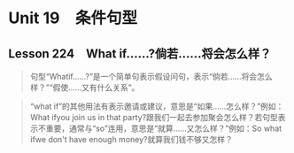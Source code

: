 ﻿ # Unit 19　条件句型
 ## Lesson 224　What if……?倘若……将会怎么样？
 
> 句型“Whatif……?”是一个简单句表示假设问句，表示“倘若……将会怎么样？”“假使……又有什么关系”。

> “what if”的其他用法有表示邀请或建议，意思是“如果……怎么样？”例如：What ifyou join us in that party?跟我们一起去参加聚会怎么样？若句型表示不重要，通常与“so”连用，意思是“就算……又怎么样？”例如：So what ifwe don't have enough money?就算我们钱不够又怎样？


 